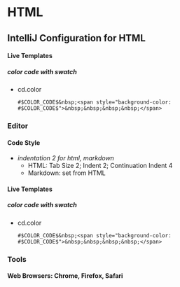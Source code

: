 # HTML

## IntelliJ Configuration for HTML

#### Live Templates
##### color code with swatch
- cd.color
  ```plaintext
  #$COLOR_CODE$&nbsp;<span style="background-color: #$COLOR_CODE$">&nbsp;&nbsp;&nbsp;&nbsp;</span>
  ```

### Editor
#### Code Style
- *indentation 2 for html, markdown*
  - HTML: Tab Size 2; Indent 2; Continuation Indent 4
  - Markdown: set from HTML
 
#### Live Templates
##### color code with swatch
- cd.color
  ```plaintext
  #$COLOR_CODE$&nbsp;<span style="background-color: #$COLOR_CODE$">&nbsp;&nbsp;&nbsp;&nbsp;</span>
  ```

### Tools
#### Web Browsers: Chrome, Firefox, Safari

